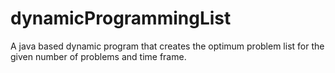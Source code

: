 # dynamicProgrammingList
A java based dynamic program that creates the optimum problem list for the given number of problems and time frame.
